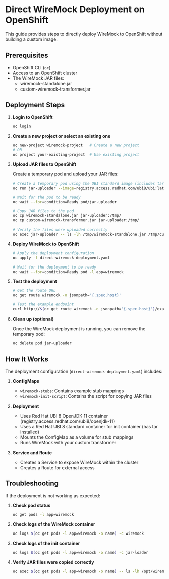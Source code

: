 # Direct WireMock Deployment on OpenShift

This guide provides steps to directly deploy WireMock to OpenShift without building a custom image.

## Prerequisites

- OpenShift CLI (`oc`)
- Access to an OpenShift cluster
- The WireMock JAR files:
  - wiremock-standalone.jar
  - custom-wiremock-transformer.jar

## Deployment Steps

1. **Login to OpenShift**

   ```bash
   oc login
   ```

2. **Create a new project or select an existing one**

   ```bash
   oc new-project wiremock-project   # Create a new project
   # OR
   oc project your-existing-project  # Use existing project
   ```

3. **Upload JAR files to OpenShift**

   Create a temporary pod and upload your JAR files:

   ```bash
   # Create a temporary pod using the UBI standard image (includes tar for oc cp)
   oc run jar-uploader --image=registry.access.redhat.com/ubi8/ubi:latest -- sleep 3600
   
   # Wait for the pod to be ready
   oc wait --for=condition=Ready pod/jar-uploader
   
   # Copy JAR files to the pod
   oc cp wiremock-standalone.jar jar-uploader:/tmp/
   oc cp custom-wiremock-transformer.jar jar-uploader:/tmp/
   
   # Verify the files were uploaded correctly
   oc exec jar-uploader -- ls -lh /tmp/wiremock-standalone.jar /tmp/custom-wiremock-transformer.jar
   ```

4. **Deploy WireMock to OpenShift**

   ```bash
   # Apply the deployment configuration
   oc apply -f direct-wiremock-deployment.yaml
   
   # Wait for the deployment to be ready
   oc wait --for=condition=Ready pod -l app=wiremock
   ```

5. **Test the deployment**

   ```bash
   # Get the route URL
   oc get route wiremock -o jsonpath='{.spec.host}'
   
   # Test the example endpoint
   curl http://$(oc get route wiremock -o jsonpath='{.spec.host}')/example
   ```

6. **Clean up (optional)**

   Once the WireMock deployment is running, you can remove the temporary pod:

   ```bash
   oc delete pod jar-uploader
   ```

## How It Works

The deployment configuration (`direct-wiremock-deployment.yaml`) includes:

1. **ConfigMaps**
   - `wiremock-stubs`: Contains example stub mappings
   - `wiremock-init-script`: Contains the script for copying JAR files

2. **Deployment**
   - Uses Red Hat UBI 8 OpenJDK 11 container (registry.access.redhat.com/ubi8/openjdk-11)
   - Uses a Red Hat UBI 8 standard container for init container (has tar installed)
   - Mounts the ConfigMap as a volume for stub mappings
   - Runs WireMock with your custom transformer

3. **Service and Route**
   - Creates a Service to expose WireMock within the cluster
   - Creates a Route for external access

## Troubleshooting

If the deployment is not working as expected:

1. **Check pod status**

   ```bash
   oc get pods -l app=wiremock
   ```

2. **Check logs of the WireMock container**

   ```bash
   oc logs $(oc get pods -l app=wiremock -o name) -c wiremock
   ```

3. **Check logs of the init container**

   ```bash
   oc logs $(oc get pods -l app=wiremock -o name) -c jar-loader
   ```

4. **Verify JAR files were copied correctly**

   ```bash
   oc exec $(oc get pods -l app=wiremock -o name) -- ls -lh /opt/wiremock/
   ``` 